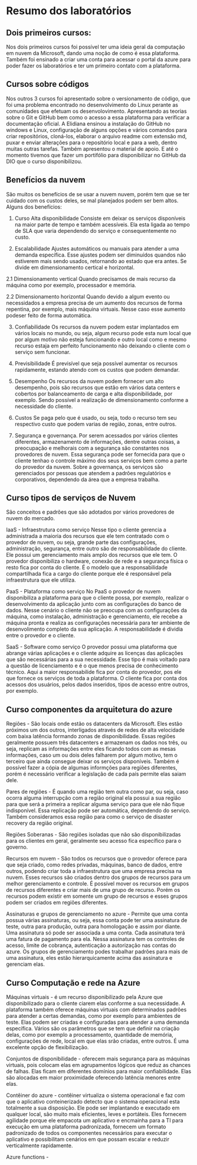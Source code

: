 # Resumo dos laboratórios

## Dois primeiros cursos:
Nos dois primeiros cursos foi possível ter uma ideia geral da computação em nuvem da Microsoft, dando uma noção de como é essa plataforma. Também foi ensinado a criar uma conta para acessar o portal da azure para poder fazer os laboratórios e ter um primeiro contato com a plataforma.

## Cursos sobre códigos
Nos outros 3 cursos foi apresentado sobre o versionamento de código, que foi uma problema encontrado no desenvolvimento do Linux perante as comunidades que efetuam os desenvolovimento.
Apresentando as teorias sobre o Git e GitHub bem como o acesso a essa plataforma para verificar a documentação oficial. A Elidiana ensinou a instalação do GitHub no windows e Linux, configuração de alguns opções e vários comandos para criar repositórios, cloná-los, elaborar o arquivo readme com extensão md, puxar e enviar alterações para o repositório local e para a web, dentro muitas outras tarefas. Também apresentou o material de apoio.
E até o momento tivemos que fazer um portifólio para disponibilizar no GitHub da DIO que o curso disponibilizou.

## Benefícios da nuvem
São muitos os benefícios de se usar a nuvem nuvem, porém tem que se ter cuidado com os custos deles, se mal planejados podem ser bem altos.
Alguns dos benefícios:

1. Curso Alta disponibilidade
Consiste em deixar os serviços disponíveis na maior parte de tempo e também acessíveis.
Ela esta ligada ao tempo de SLA que varia dependendo do serviço e consequentemente no custo.

2. Escalabilidade
Ajustes automáticos ou manuais para atender a uma demanda específica. Esse ajustes podem ser diminuídos quandos não estiverem mais sendo usados, retornando ao estado que era antes.
Se divide em dimensionamento certical e horizontal.

2.1 Dimensionamento vertical
Quando precisamos de mais recurso da máquina como por exemplo, processador e memória.

2.2 Dimensionamento horizontal
Quando devido a algum evento ou necessidados a empresa precisa de um aumento dos recursos de forma repentina, por exemplo, mais máquina virtuais.
Nesse caso esse aumento podeser feito de forma automática.

3. Confiabilidade
Os recursos da nuvem podem estar implantados em vários locais no mundo, ou seja, algum recurso pode esta num local que por algum motivo não esteja funcionando e outro local como e mesmo recurso estaja em perfeito funcionamento não deixando o cliente com o serviço sem funcionar.

4. Previsibilidade
É previsível que seja possível aumentar os recursos rapidamente, estando atendo com os custos que podem demandar.

5. Desempenho
Os recursos da nuvem podem fornecer um alto desempenho, pois são recursos que estão em vários data centers e cobertos por balanceamento de carga e alta disponibilidade, por exemplo. Sendo possível a realização de dimensionamento conforme a necessidade do cliente.

6. Custos
Se paga pelo que é usado, ou seja, todo o recurso tem seu respectivo custo que podem varias de região, zonas, entre outros.

7. Segurança e governança.
Por serem acessados por vários clientes diferentes, armazenamento de informações, dentre outras coisas, a preocupação e melhorais com a segurança são constantes nos provedores de nuvem. Essa segurança pode ser fornecida para que o cliente tenhao o controle máximo dos seus serviços bem como a parte do provedor da nuvem.
Sobre a governança, os serviços são gerenciados por pessoas que atendem a padrões regulatórios e corporativos, dependendo da área que a empresa trabalha.

## Curso tipos de serviços de Nuvem

São conceitos e padrões que são adotados por vários provedores de nuvem do mercado.

IaaS - Infraestrutura como serviço
Nesse tipo o cliente gerencia a administrada a maioria dos recursos que ele tem contratado com o provedor de nuvem, ou seja, grande parte das configurações, administração, segurança, entre outro são de responsabilidade do cliente. Ele possui um gerenciamento mais amplo dos recursos que ele tem. O provedor disponibiliza o hardware, conexão de rede e a segurança física o resto fica por conta do cliente.
É o modelo que a responsabilidade compartilhada fica a cargo do cliente porque ele é responsável pela infraestrutura que ele utiliza.

PaaS - Plataforma como serviço
No PaaS o provedor de nuvem disponibiliza a plataforma para que o cliente possa, por exemplo, realizar o desenvolvimento da aplicação junto com as configurações do banco de dados. Nesse cenário o cliente não se preocupa com as configurações da máquina, como instalação, administração e gerenciamento, ele recebe a máquina pronta e realiza as configurações necessária para ter ambiente de desenvolimento completo da sua aplicação.
A responsabilidade é dividia entre o provedor e o cliente.

SaaS - Software como serviço
O provedor possui uma plataforma que abrange várias aplicações e o cliente adquire as licenças das aplicações que são necessárias para a sua necessidade. Esse tipo é mais voltado para a questão de licenciamento e é o que menos precisa de conhecimento técnico.
Aqui a maior responsabilide fica por conta do provedor, pos ele que fornece os serviços de toda a plataforma. O cliente fica por conta dos acessos dos usuários, pelos dados inseridos, tipos de acesso entre outros, por exemplo.

## Curso componentes da arquitetura do azure

Regiões - São locais onde estão os datacenters da Microsoft. Eles estão próximos um dos outros, interligados através de redes de alta velocidade com baixa latência formando zonas de disponibilidade. Essas regiões geralmente possuem três datacenters e armazenam os dados nos três, ou seja, replicam as informações entre eles ficando todos com as mesas informações, caso um ou dois deles falharem por algum motivo, tem o terceiro que ainda consegue deixar os serviços disponíveis. Também é possível fazer a cópia de algumas informções para regiões diferentes, porém é necessário verificar a legislação de cada país permite elas saiam dele.

Pares de regiões - É quando uma região tem outra como par, ou seja, caso ocorra alguma interrupção com a região original ela possui a sua região para que será a primeira a replicar alguma serviço para que ele não fique indisponível. Essa replicação pode ser automática, dependendo do serviço. Também consideramos essa região para como o serviço de disaster recovery da região original.

Regiões Soberanas - São regiões isoladas que não são disponibilizadas para os clientes em geral, geralmente seu acesso fica específico para o governo.

Recursos em nuvem - São todos os recursos que o provedor oferece para que seja criado, como redes privadas, máquinas, banco de dados, entre outros, podendo criar toda a infraestrutura que uma empresa precisa na nuvem. Esses recursos são criados dentro dos grupos de recursos para um melhor gerenciamento e controle. É possível mover os recursos em grupos de recursos diferentes e criar mais de uma grupo de recurso. Porém os recursos podem existir em somente um grupo de recursos e esses grupos podem ser criados em regiões diferentes.

Assinaturas e grupos de gerenciamento no azure - Permite que uma conta possua várias assinaturas, ou seja, essa conta pode ter uma assinatura de teste, outra para produção, outra para homologação e assim por diante. Uma assinatura só pode ser associada a uma conta. Cada assinatura terá uma fatura de pagamento para ela. Nessa assinatura tem os controles de acesso, limite de cobrança, autenticação a autorização nas contas do azure. Os grupos de gerenciamento podes trabalhar padrões para mais de uma assinatura, eles estão hierarquicamente acima das assinatura e gerenciam elas.

## Curso Computação e rede na Azure

Máquinas virtuais - é um recurso disponibilizado pela Azure que disponibilizado para o cliente ciarem elas conforme a sua necessidade. A plataforma também oferece máquinas virtuais com determinados padrões para atender a certas demandas, como por exemplo para ambientes de teste. Elas podem ser criadas e configuradas para atender a uma demanda específica. Vários são os parâmetros que se tem que definir na criação delas, como por exemplo a processamento, quantidade de memória, configurações de rede, local em que elas srão criadas, entre outros. É uma excelente opção de flexibilização.

Conjuntos de disponibilidade - oferecem mais segurança para as máquinas virtuais, pois colocam elas em agrupamentos lógicos que reduz as chances de falhas. Elas ficam em diferentes domínios para maior confiabilidade. Elas são alocadas em maior proximidade oferecendo latência menores entre elas.

Contêiner do azure - contêiner virtualiza o sistema operacional e faz com que o aplicativo conteinerizado detecto que o sistema operacional esta totalmente a sua disposição. Ele pode ser implantando e executado em qualquer local, são muito mais eficientes, leves e portáteis. Eles fornecem agilidade porque ele empacota um aplicativo e encmainha para a TI para execução em uma plataforma padronizada, fornecem um formato padronizado de todos os componentes necessários para executar o aplicativo e possibilitam cenários em que possam escalar e reduzir verticalmente rapidamente.

Azure functions - 




